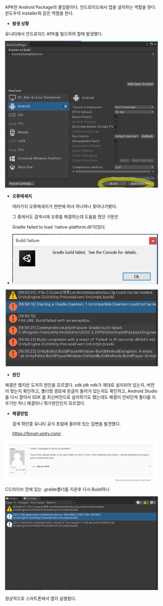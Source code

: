 APK란 Android Package의 줄임말이다. 안드로이드에서 앱을 설치하는 역할을 한다. 윈도우의 installer와 같은 역할을 한다.

* __발생 상황__

유니티에서 안드로이드 APK를 빌드하려 할때 발생했다.

![image-20220112201941796](../images/2022-01-09-unity/image-20220112201941796.png)

* __오류메세지__

  여러가지 오류메세지가 한번에 떠서 하나하나 찾아나가봤다.

  그 중에서도 검색시에 오류를 해결하는데 도움을 줬던 구문은

  Gradle failed to load 'native-platform.dll'이었다.

* ![image-20220112201529266](../images/2022-01-09-unity/image-20220112201529266.png)

![image-20220112201551668](../images/2022-01-09-unity/image-20220112201551668.png)

* __원인__

해결은 했지만 도저히 원인을 모르겠다. sdk jdk ndk가 제대로 설치되어 있는지, 버전이 맞는지 확인하고, 폴더명 경로에 한글이 들어가 있는지도 확인하고, Android Studio를 다시 깔아서 SDK 를 최신버전으로 설치하기도 했는데도 해결이 안되던게 폴더를 지우기만 하니 해결되니 뭐가원인인지 모르겠다.



* __해결방법__

  검색 하던중 유니티 공식 포럼에 올라와 있는 답변을 발견했다.

  <https://forum.unity.com/>

  

![image-20220112202059339](../images/2022-01-09-unity/image-20220112202059339.png)



C드라이브 안에 있는 .gralde폴더를 지운후 다시 Build하니

![image-20220112202146612](../images/2022-01-09-unity/image-20220112202146612.png)

정상적으로 스마트폰에서 앱이 실행됬다.